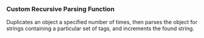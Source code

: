 ### Custom Recursive Parsing Function
Duplicates an object a specified number of times, then parses the object for strings containing a particular set of tags, and increments the found string.
